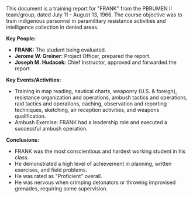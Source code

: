 This document is a training report for "FRANK" from the PBRUMEN II team/group, dated July 11 - August 13, 1966. The course objective was to train indigenous personnel in paramilitary resistance activities and intelligence collection in denied areas.

**Key People:**

*   **FRANK:** The student being evaluated.
*   **Jerome W. Greiner:** Project Officer, prepared the report.
*   **Joseph M. Hudacek:** Chief Instructor, approved and forwarded the report.

**Key Events/Activities:**

*   Training in map reading, nautical charts, weaponry (U.S. & foreign), resistance organization and operations, ambush tactics and operations, raid tactics and operations, caching, observation and reporting techniques, sketching, air reception activities, and weapons qualification.
*   Ambush Exercise: FRANK had a leadership role and executed a successful ambush operation.

**Conclusions:**

*   FRANK was the most conscientious and hardest working student in his class.
*   He demonstrated a high level of achievement in planning, written exercises, and field problems.
*   He was rated as "Proficient" overall.
*   He was nervous when crimping detonators or throwing improvised grenades, requiring some supervision.
